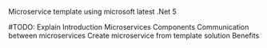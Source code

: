 Microservice template using microsoft latest .Net 5

#TODO: Explain
Introduction
Microservices
Components
Communication between microservices
Create microservice from template solution
Benefits

